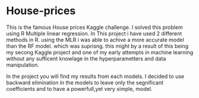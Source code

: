 # House-prices
This is the famous House prices Kaggle challenge. I solved this problem using R Multiple linear regression.
In This project i have used 2 different methods in R. using the MLR i was able to achive a more accurate model than the RF model. which was suprisng. this might by a result of this being my secong Kaggle project and one of my early attempts in machine learning without any sufficent knowlage in the hyperparametters and data manipulation.

In the project you will find my results from each models. I decided to use backward elimination in the models to leave only the segnificant coefficients and to have a powerfull,yet very simple, model.
